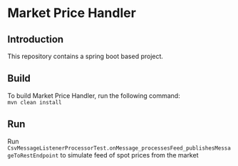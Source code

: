 # Market Price Handler

## Introduction

This repository contains a spring boot based project.

## Build

To build Market Price Handler, run the following command: \
`mvn clean install`

## Run

Run `CsvMessageListenerProcessorTest.onMessage_processesFeed_publishesMessageToRestEndpoint` to simulate feed of spot
prices from the market 
